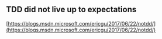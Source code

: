 ## TDD did not live up to expectations
  
  [https://blogs.msdn.microsoft.com/ericgu/2017/06/22/notdd/](https://blogs.msdn.microsoft.com/ericgu/2017/06/22/notdd/)